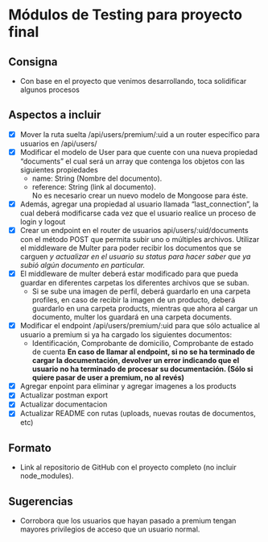 # Módulos de Testing para proyecto final

## Consigna

- Con base en el proyecto que venimos desarrollando, toca solidificar algunos procesos

## Aspectos a incluir

- [x] Mover la ruta suelta /api/users/premium/:uid a un router específico para usuarios en /api/users/
- [x] Modificar el modelo de User para que cuente con una nueva propiedad “documents” el cual será un array que contenga los objetos con las siguientes propiedades
  - name: String (Nombre del documento).
  - reference: String (link al documento).  
    No es necesario crear un nuevo modelo de Mongoose para éste.
- [x] Además, agregar una propiedad al usuario llamada “last_connection”, la cual deberá modificarse cada vez que el usuario realice un proceso de login y logout
- [x] Crear un endpoint en el router de usuarios api/users/:uid/documents con el método POST que permita subir uno o múltiples archivos. Utilizar el middleware de Multer para poder recibir los documentos que se carguen _y actualizar en el usuario su status para hacer saber que ya subió algún documento en particular._
- [x] El middleware de multer deberá estar modificado para que pueda guardar en diferentes carpetas los diferentes archivos que se suban.
  - Si se sube una imagen de perfil, deberá guardarlo en una carpeta profiles, en caso de recibir la imagen de un producto, deberá guardarlo en una carpeta products, mientras que ahora al cargar un documento, multer los guardará en una carpeta documents.
- [x] Modificar el endpoint /api/users/premium/:uid para que sólo actualice al usuario a premium si ya ha cargado los siguientes documentos:
  - Identificación, Comprobante de domicilio, Comprobante de estado de cuenta
    **En caso de llamar al endpoint, si no se ha terminado de cargar la documentación, devolver un error indicando que el usuario no ha terminado de procesar su documentación. (Sólo si quiere pasar de user a premium, no al revés)**
- [x] Agregar enpoint para eliminar y agregar imagenes a los products
- [x] Actualizar postman export
- [x] Actualizar documentacion
- [x] Actualizar README con rutas (uploads, nuevas routas de documentos, etc)

## Formato

- Link al repositorio de GitHub con el proyecto completo (no incluir node_modules).

## Sugerencias

- Corrobora que los usuarios que hayan pasado a premium tengan mayores privilegios de acceso que un usuario normal.
